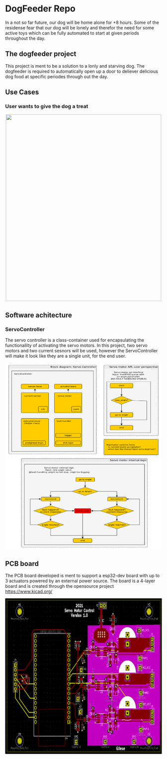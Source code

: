 # DogFeeder Repo

In a not so far future, our dog will be home alone for +8 hours.
Some of the residense fear that our dog will be lonely and therefor the need for some active toys which can be fully automated to start at given periods throughout the day.


## The dogfeeder project
This project is ment to be a solution to a lonly and starving dog. The dogfeeder is required to automatically open up a door to deliever delicious dog food at specific periodes through out the day.

## Use Cases

### User wants to give the dog a treat
<p align="center">
  <img src="https://github.com/NGliese/Embedded/blob/master/baremetal/DogFeeder/Docs/diagrams/DogFeeder UseCase_TreatDog.bmp" width="500" height="600">
</p>


## Software achitecture

### ServoController

The servo controller is a class-container used for encapsulating the functionallity of activating the servo motors. 
In this project, two servo motors and two current sesnors will be used, however the ServoController will make it look like they are a single unit, for the end user.



<p align="center">
  <img src="https://github.com/NGliese/Embedded/blob/master/baremetal/DogFeeder/Docs/diagrams/DogFeeder diagrams.bmp" width="500" height="600">
</p>

## PCB board
The PCB board developed is ment to support a esp32-dev board with up to 3 actuators powered by an external power source. The board is a 4-layer board and is created through the opensource project https://www.kicad.org/

<p align="center">
  <img src="https://github.com/NGliese/Embedded/blob/master/baremetal/DogFeeder/Images/pcb_board.png" width="600" height="500">
</p>

